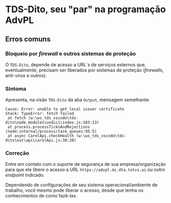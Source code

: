 # TDS-Dito, seu "par" na programação AdvPL

## Erros comuns

### Bloqueio por _firewall_ e outros sistemas de proteção  

O ``TDS-Dito``, depende de acesso a URL´s de serviços externos que, eventualmente, precisam ser liberados por sistemas de proteção (_firewalls_, anti-virus e outros).

### Sintoma

Apresenta, na visão ``TDS-Dito`` da aba ``Output``, mensagem semelhante:

```console
Cause: Error: unable to get local issuer certificate
Stack: TypeError: fetch failed
 at fetch (w:\ws_tds_vscode\tds-dito\node_modules\undici\index.js:103:13)
 at process.processTicksAndRejections (node:internal/process/task_queues:95:5)
 at async CarolApi.checkHealth (w:\ws_tds_vscode\tds-dito\out\api\carolApi.js:30:20)
```

### Correção

Entre em contato com o suporte de segurança de sua empresa/organização para que ele libere o acesso a URL ``https://advpl.ds.dta.totvs.ai`` ou outro _endpoint_ indicado.

Dependendo de configurações de seu sistema operacional/ambiente de trabalho, você mesmo pode liberar o acesso, desde que tenha os conhecimentos de como fazê-las.
